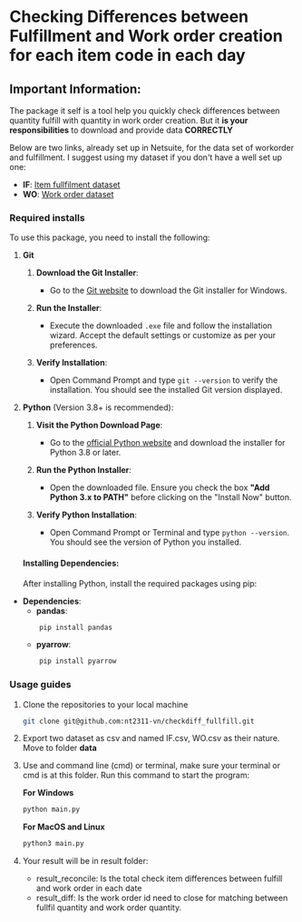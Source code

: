 # Checking Differences between Fulfillment and Work order creation for each item code in each day

## Important Information:
The package it self is a tool help you quickly check differences between quantity fulfill with quantity in work order creation.
But it **is your responsibilities** to download and provide data **CORRECTLY**

Below are two links, already set up in Netsuite, for the data set of workorder and fulfillment. I suggest using my dataset if you don't have a well set up one:
- **IF**: [Item fullfilment dataset](https://5574610.app.netsuite.com/app/common/search/searchresults.nl?searchid=2243&whence=)
- **WO**: [Work order dataset](https://5574610.app.netsuite.com/app/common/search/searchresults.nl?searchid=2637&whence=)

### Required installs
To use this package, you need to install the following:


1. **Git**
    1. **Download the Git Installer**:
        - Go to the [Git website](https://git-scm.com/download/win) to download the Git installer for Windows.

    2. **Run the Installer**:
        - Execute the downloaded `.exe` file and follow the installation wizard. Accept the default settings or customize as per your preferences.

    3. **Verify Installation**:
        - Open Command Prompt and type `git --version` to verify the installation. You should see the installed Git version displayed.


1. **Python** (Version 3.8+ is recommended):
    1. **Visit the Python Download Page**:
        - Go to the [official Python website](https://www.python.org/downloads/) and download the installer for Python 3.8 or later.

    2. **Run the Python Installer**:
        - Open the downloaded file. Ensure you check the box **"Add Python 3.x to PATH"** before clicking on the "Install Now" button.

    3. **Verify Python Installation**:
        - Open Command Prompt or Terminal and type `python --version`. You should see the version of Python you installed.

    #### Installing Dependencies:
    After installing Python, install the required packages using pip:

 - **Dependencies**:
    - **pandas**:
    ```sh
        pip install pandas
    ```
    - **pyarrow**:
    ```sh
        pip install pyarrow
    ```
### Usage guides
1. Clone the repositories to your local machine
    ```sh
    git clone git@github.com:nt2311-vn/checkdiff_fullfill.git
    ```

1. Export two dataset as csv and named IF.csv, WO.csv as their nature. Move to folder **data**


1. Use and command line (cmd) or terminal, make sure your terminal or cmd is at this folder.
Run this command to start the program:

    **For Windows**
    ```sh
    python main.py
    ```


    **For MacOS and Linux**
    ```sh
    python3 main.py
    ```


1. Your result will be in result folder:
    - result_reconcile: Is the total check item differences between fulfill and work order in each date
    - result_diff: Is the work order id need to close for matching between fullfil quantity and work order quantity.
